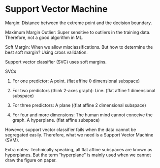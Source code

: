 # Support Vector Machine

Margin: Distance between the extreme point and the decision boundary.

Maximum Margin Outlier: Super sensitive to outliers in the training data. Therefore, not a good algorithm in ML.

Soft Margin: When we allow misclassifications. But how to determine the best soft margin? Using cross validation.

Support vector classifier (SVC) uses soft margins.

SVCs

1. For one predictor: A point. (flat affine 0 dimensional subspace)

2. For two predictors (think 2-axes graph): Line. (flat affine 1 dimensional subspace)

3. For three predictors: A plane ((flat affine 2 dimensional subspace)

4. For four and more dimensions: The human mind cannot conceive the graph. A hyperplane. (flat affine subspace)

However, support vector classifier fails when the data cannot be segregated easily. Therefore, what we need is a Support Vector Machine (SVM).

Extra notes: Technically speaking, all flat affine subspaces are known as hyperplanes. But the term "hyperplane" is mainly used when we cannot draw the figure on paper.

